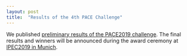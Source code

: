 ```yaml
---
layout: post
title:  "Results of the 4th PACE Challenge"
---
```


We published [preliminary results of the PACE2019 challenge](/2019). The final results and winners will be announced during the award ceremony at [IPEC2019 in Munich](https://algo2019.ak.in.tum.de/index.php/menue-ipec/ipec-overview).  
